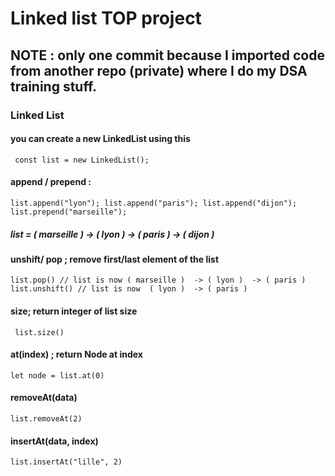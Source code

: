 # Linked list TOP project

## NOTE : only one commit because I imported code from another repo (private) where I do my DSA training stuff. 

### Linked List 

#### you can create a new LinkedList using this
` const list = new LinkedList();` 

#### append / prepend :

`
list.append("lyon");
list.append("paris");
list.append("dijon");
list.prepend("marseille");
`

##### list = ( marseille )  -> ( lyon )  -> ( paris )  -> ( dijon )

#### unshift/ pop ; remove first/last element of the list

`list.pop() // list is now ( marseille )  -> ( lyon )  -> ( paris )`
`list.unshift() // list is now  ( lyon )  -> ( paris )`


#### size; return integer of list size

` list.size()`

#### at(index) ; return Node at index

`let node = list.at(0)`

#### removeAt(data)

`list.removeAt(2)`

#### insertAt(data, index)

`list.insertAt("lille", 2)`
